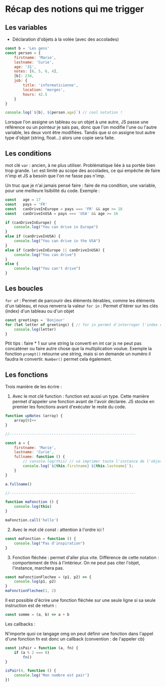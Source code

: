 # Récap des notions qui me trigger

## Les variables
- Déclaration d'objets à la volée (avec des accolades)
```js
const b = 'Les gens'
const person = {
    firstname: 'Marie',
    lastname: 'Curie',
    age: '31',
    notes: [6, 5, 6, 4],
    [b]: 234,
    job: {
        title: 'informaticienne',
        location: 'morges',
        hours: 42.5
    }
}

console.log(`${b}, ${person.age}`) // cool notation !
```
Lorsque l'on assigne un tableau ou un objet à une autre, JS passe une référence ou un pointeur je sais pas, donc que l'on modifie l'une ou l'autre variable, les deux vont être modifiées. Tandis que si on assigne tout autre type d'objet (string, float...) alors une copie sera faite.

## Les conditions

mot clé `var` : ancien, à ne plus utiliser. Problématique liée à sa portée bien trop grande. `let` est limité au scope des accolades, ce qui empêche de faire n'imp et JS a besoin que l'on ne fasse pas n'imp.

Un truc que je n'ai jamais pensé faire : faire de ma condition, une variable, pour une meilleure lisibilité du code. 
Exemple : 
```js
const	age = 17
const	pays = 'FR'
const	canDriveInEurope = pays === 'FR' && age >= 18
const	canDriveInUSA = pays === 'USA' && age >= 16

if (canDriveInEurope) {
    console.log("You can drive in Europe")
}
else if (canDriveInUSA) {
    console.log("You can drive in the USA")
}
else if (canDriveInEurope || canDriveInUSA) {
    console.log("You can drive")
}
else {
    console.log("You can't drive")
}
```

## Les boucles 

`for of` : Permet de parcourir des éléments itérables, comme les éléments d'un tableau, et nous renverra la valeur
`for in` : Permet d'itérer sur les clés (index) d'un tableau ou d'un objet
```js
const greetings = 'Bonjour'
for (let letter of greetings) { // for in permet d'interroger l'index et on aura comme résultat la lettre stockée en mémoire dans cet index là
    console.log(letter)
}
```

Ptit tips : faire * 1 sur une string la converti en int car js ne peut pas concaténer ou faire autre chose que la multiplication voulue.
Exemple la fonction `prompt()` retourne une string, mais si on demande un numéro il faudra le convertir. `Number()` permet cela également.

## Les fonctions

Trois manière de les écrire : 
1. Avec le mot clé function : function est aussi un type. Cette manière permet d'appeler une fonction avant de l'avoir déclarée. JS stocke en premier les fonctions avant d'exécuter le reste du code.
```js
function upNotes (array) {
    array[0]++
}

//---------------------------------------------------------

const a = {
    firstname: 'Marie',
    lastname: 'Curie',
    fullname: function () {
        // console.log(this) // va imprimer toute l'instance de l'objet
        console.log(`${this.firstname} ${this.lastname}`);
    }
}

a.fullname()

//---------------------------------------------------------

function maFonction () {
    console.log(this)
}

maFonction.call('hello')
``` 
2. Avec le mot clé const : attention à l'ordre ici !
```js
const maFonction = function () {
    console.log("Pas d'inspiration")
}
```
3. Fonction fléchée : permet d'aller plus vite.
Différence de cette notation : comportement de this à l'intérieur. On ne peut pas citer l'objet, l'instance, marchera pas.
```js
const maFonctionFlechee = (p1, p2) => {
    console.log(p1, p2)
}
maFonctionFlechee(1, 2)
```

Il est possible d'écrire une fonction fléchée sur une seule ligne si sa seule instruction est de return : 
```js
const somme = (a, b) => a + b
```

Les callbacks :

N'importe quoi ce langage omg on peut définir une fonction dans l'appel d'une fonction
fn est donc un callback (convention : de l'appeler cb)
```js
const isPair = function (a, fn) {
    if (a % 2 === 0)
        fn()
}

isPair(4, function () {
    console.log('Mon nombre est pair')
})
```


